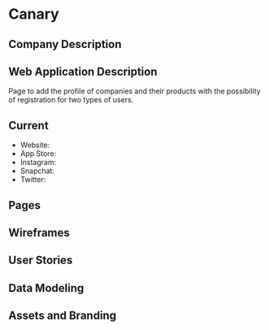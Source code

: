 # Canary

## Company Description

## Web Application Description
Page to add the profile of companies and their products with the possibility of registration for two types of users.

## Current
- Website: 
- App Store: 
- Instagram:
- Snapchat: 
- Twitter: 

## Pages

## Wireframes

## User Stories

## Data Modeling

## Assets and Branding

